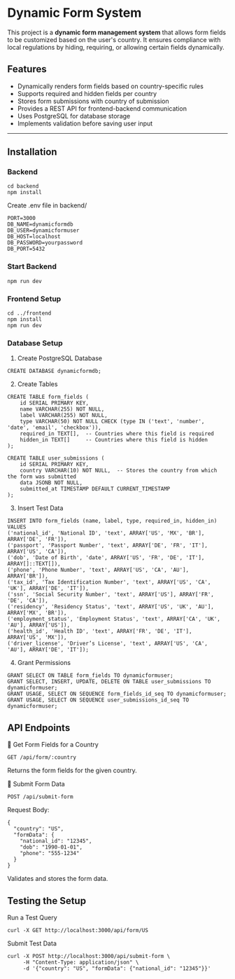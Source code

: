 # Dynamic Form System

This project is a **dynamic form management system** that allows form fields to be customized based on the user's country. It ensures compliance with local regulations by hiding, requiring, or allowing certain fields dynamically.

## Features

- Dynamically renders form fields based on country-specific rules
- Supports required and hidden fields per country
- Stores form submissions with country of submission
- Provides a REST API for frontend-backend communication
- Uses PostgreSQL for database storage
- Implements validation before saving user input

---

## Installation

### Backend
```
cd backend
npm install
```

Create .env file in backend/
```
PORT=3000
DB_NAME=dynamicformdb
DB_USER=dynamicformuser
DB_HOST=localhost
DB_PASSWORD=yourpassword
DB_PORT=5432
```

### Start Backend
```
npm run dev
```

### Frontend Setup
```
cd ../frontend
npm install
npm run dev
```

### Database Setup

1. Create PostgreSQL Database
```
CREATE DATABASE dynamicformdb;
```

2. Create Tables
```
CREATE TABLE form_fields (
    id SERIAL PRIMARY KEY,
    name VARCHAR(255) NOT NULL,
    label VARCHAR(255) NOT NULL,
    type VARCHAR(50) NOT NULL CHECK (type IN ('text', 'number', 'date', 'email', 'checkbox')),
    required_in TEXT[],  -- Countries where this field is required
    hidden_in TEXT[]     -- Countries where this field is hidden
);

CREATE TABLE user_submissions (
    id SERIAL PRIMARY KEY,
    country VARCHAR(10) NOT NULL,  -- Stores the country from which the form was submitted
    data JSONB NOT NULL,
    submitted_at TIMESTAMP DEFAULT CURRENT_TIMESTAMP
);
```

3. Insert Test Data
```
INSERT INTO form_fields (name, label, type, required_in, hidden_in) VALUES
('national_id', 'National ID', 'text', ARRAY['US', 'MX', 'BR'], ARRAY['DE', 'FR']),
('passport', 'Passport Number', 'text', ARRAY['DE', 'FR', 'IT'], ARRAY['US', 'CA']),
('dob', 'Date of Birth', 'date', ARRAY['US', 'FR', 'DE', 'IT'], ARRAY[]::TEXT[]),
('phone', 'Phone Number', 'text', ARRAY['US', 'CA', 'AU'], ARRAY['BR']),
('tax_id', 'Tax Identification Number', 'text', ARRAY['US', 'CA', 'UK'], ARRAY['DE', 'IT']),
('ssn', 'Social Security Number', 'text', ARRAY['US'], ARRAY['FR', 'DE', 'CA']),
('residency', 'Residency Status', 'text', ARRAY['US', 'UK', 'AU'], ARRAY['MX', 'BR']),
('employment_status', 'Employment Status', 'text', ARRAY['CA', 'UK', 'AU'], ARRAY['US']),
('health_id', 'Health ID', 'text', ARRAY['FR', 'DE', 'IT'], ARRAY['US', 'MX']),
('driver_license', 'Driver’s License', 'text', ARRAY['US', 'CA', 'AU'], ARRAY['DE', 'IT']);
```

4. Grant Permissions
```
GRANT SELECT ON TABLE form_fields TO dynamicformuser;
GRANT SELECT, INSERT, UPDATE, DELETE ON TABLE user_submissions TO dynamicformuser;
GRANT USAGE, SELECT ON SEQUENCE form_fields_id_seq TO dynamicformuser;
GRANT USAGE, SELECT ON SEQUENCE user_submissions_id_seq TO dynamicformuser;
```

## API Endpoints

🔹 Get Form Fields for a Country
```
GET /api/form/:country
```
Returns the form fields for the given country.

🔹 Submit Form Data
```
POST /api/submit-form
```
Request Body:
```
{
  "country": "US",
  "formData": {
    "national_id": "12345",
    "dob": "1990-01-01",
    "phone": "555-1234"
  }
}
```
Validates and stores the form data.

## Testing the Setup

Run a Test Query
```
curl -X GET http://localhost:3000/api/form/US
```
Submit Test Data
```
curl -X POST http://localhost:3000/api/submit-form \
     -H "Content-Type: application/json" \
     -d '{"country": "US", "formData": {"national_id": "12345"}}'
```
